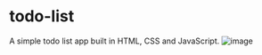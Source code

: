 # todo-list
A simple todo list app built in HTML, CSS and JavaScript.
![image](https://user-images.githubusercontent.com/76843185/120205052-2f246600-c232-11eb-927f-4b6e5a2cc3d0.png)
